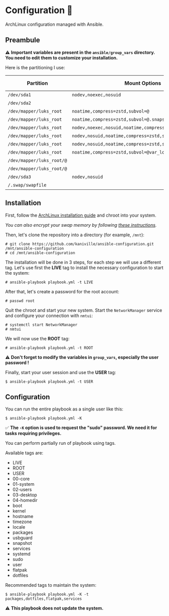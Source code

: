 # Configuration 🌸

ArchLinux configuration managed with Ansible.

## Preambule

⚠️ **Important variables are present in the `ansible/group_vars` directory. You need to edit them to customize your installation.**

Here is the partitioning I use:

| Partition                 | Mount Options                                                  | Filesystem | Mount Point   |
|---------------------------|----------------------------------------------------------------|------------|---------------|
| `/dev/sda1`               | `nodev,noexec,nosuid`                                          | vfat       | `/boot`       |
| `/dev/sda2`               |                                                                | luks2      |               |
| `/dev/mapper/luks_root`   | `noatime,compress=zstd,subvol=@`                               | btrfs      | `/`           |
| `/dev/mapper/luks_root`   | `noatime,compress=zstd,subvol=@.snapshots`                     | btrfs      | `/.snapshots` |
| `/dev/mapper/luks_root`   | `nodev,noexec,nosuid,noatime,compress=zstd,subvol=@.swap`      | btrfs      | `/.swap`      |
| `/dev/mapper/luks_root`   | `nodev,nosuid,noatime,compress=zstd,subvol=@opt`               | btrfs      | `/opt`        |
| `/dev/mapper/luks_root`   | `nodev,nosuid,noatime,compress=zstd,subvol=@srv`               | btrfs      | `/srv`        |
| `/dev/mapper/luks_root`   | `noatime,compress=zstd,subvol=@var_log`                        | btrfs      | `/var/log`    |
| `/dev/mapper/luks_root/@` |                                                                | btrfs      | `/var/cache`  |
| `/dev/mapper/luks_root/@` |                                                                | btrfs      | `/var/tmp`    |
| `/dev/sda3`               | `nodev,nosuid`                                                 | ext4       | `/home`       |
| `/.swap/swapfile`         |                                                                | swap       | none          |

## Installation

First, follow the [ArchLinux installation guide](https://wiki.archlinux.org/title/Installation_guide) and chroot into your system.

*You can also encrypt your swap memory by following [these instructions](https://wiki.archlinux.org/title/Dm-crypt/Swap_encryption).*

Then, let's clone the repository into a directory (for example, `/mnt`):
```
# git clone https://github.com/kaniville/ansible-configuration.git /mnt/ansible-configuration
# cd /mnt/ansible-configuration
```

The installation will be done in 3 steps, for each step we will use a different tag.
Let's use first the **LIVE** tag to install the necessary configuration to start the system:
```
# ansible-playbook playbook.yml -t LIVE
```

After that, let's create a password for the root account:
```
# passwd root
```

Quit the chroot and start your new system.
Start the `NetworkManager` service and configure your connection with `nmtui`:
```
# systemctl start NetworkManager
# nmtui
```

We will now use the **ROOT** tag:
```
# ansible-playbook playbook.yml -t ROOT
```

⚠️ **Don't forget to modify the variables in `group_vars`, especially the user password !**

Finally, start your user session and use the **USER** tag:
```
$ ansible-playbook playbook.yml -t USER
```

## Configuration

You can run the entire playbook as a single user like this:
```
$ ansible-playbook playbook.yml -K
```

✅ **The `-K` option is used to request the "sudo" password. We need it for tasks requiring privileges.**

You can perform partially run of playbook using tags.

Available tags are:
- LIVE
- ROOT
- USER
- 00-core
- 01-system
- 02-users
- 03-desktop
- 04-homedir
- boot
- kernel
- hostname
- timezone
- locale
- packages
- usbguard
- snapshot
- services
- systemd
- sudo
- user
- flatpak
- dotfiles

Recommended tags to maintain the system:
```
$ ansible-playbook playbook.yml -K -t packages,dotfiles,flatpak,services
```

⚠️ **This playbook does not update the system.**
